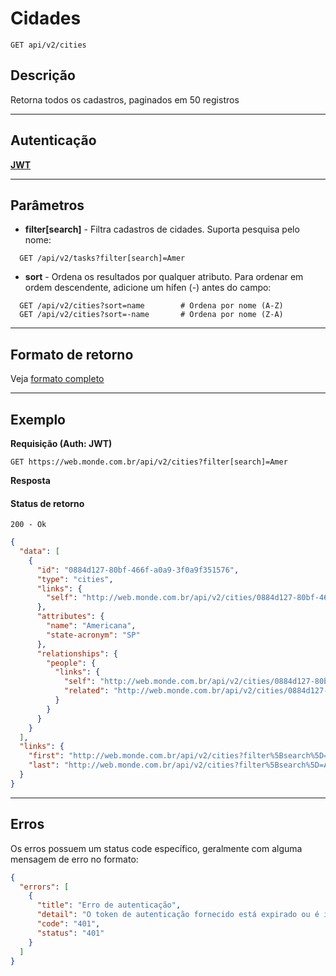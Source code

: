 # Cidades

    GET api/v2/cities

## Descrição
Retorna todos os cadastros, paginados em 50 registros

***

## Autenticação
**[JWT](../authentication/POST_tokens.md)**

***

## Parâmetros

  - **filter[search]** - Filtra cadastros de cidades. Suporta pesquisa pelo nome:

  ```
    GET /api/v2/tasks?filter[search]=Amer
  ```

  - **sort** - Ordena os resultados por qualquer atributo. Para ordenar em ordem descendente, adicione um hífen (-) antes do campo:

  ```
    GET /api/v2/cities?sort=name        # Ordena por nome (A-Z)
    GET /api/v2/cities?sort=-name       # Ordena por nome (Z-A)
  ```

***

## Formato de retorno

  Veja [formato completo](../full_format.md#cidades)

***

## Exemplo
  **Requisição (Auth: JWT)**

    GET https://web.monde.com.br/api/v2/cities?filter[search]=Amer

  **Resposta**

  #### Status de retorno
    200 - Ok

  ``` json
  {
    "data": [
      {
        "id": "0884d127-80bf-466f-a0a9-3f0a9f351576",
        "type": "cities",
        "links": {
          "self": "http://web.monde.com.br/api/v2/cities/0884d127-80bf-466f-a0a9-3f0a9f351576"
        },
        "attributes": {
          "name": "Americana",
          "state-acronym": "SP"
        },
        "relationships": {
          "people": {
            "links": {
              "self": "http://web.monde.com.br/api/v2/cities/0884d127-80bf-466f-a0a9-3f0a9f351576/relationships/people",
              "related": "http://web.monde.com.br/api/v2/cities/0884d127-80bf-466f-a0a9-3f0a9f351576/people"
            }
          }
        }
      }
    ],
    "links": {
      "first": "http://web.monde.com.br/api/v2/cities?filter%5Bsearch%5D=Amer&page%5Bnumber%5D=1&page%5Bsize%5D=50",
      "last": "http://web.monde.com.br/api/v2/cities?filter%5Bsearch%5D=Amer&page%5Bnumber%5D=1&page%5Bsize%5D=50"
    }
  }
  ```

***

## Erros
Os erros possuem um status code específico, geralmente com alguma mensagem de erro no formato:
``` json
{
  "errors": [
    {
      "title": "Erro de autenticação",
      "detail": "O token de autenticação fornecido está expirado ou é inválido",
      "code": "401",
      "status": "401"
    }
  ]
}
```
